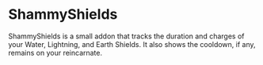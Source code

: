 # ShammyShields

ShammyShields is a small addon that tracks the duration and charges of your Water, Lightning, and Earth Shields. It also shows the cooldown, if any, remains on your reincarnate.
